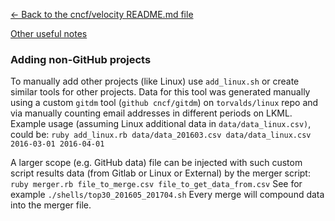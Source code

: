 [<- Back to the cncf/velocity README.md file](../README.md)

[Other useful notes](docs/other_notes.md)

### Adding non-GitHub projects
To manually add other projects (like Linux) use `add_linux.sh` or create similar tools for other projects. Data for this tool was generated manually using a custom `gitdm` tool (`github cncf/gitdm`) on `torvalds/linux` repo and via manually counting email addresses in different periods on LKML.
Example usage (assuming Linux additional data in `data/data_linux.csv)`, could be: 
`ruby add_linux.rb data/data_201603.csv data/data_linux.csv 2016-03-01 2016-04-01`

A larger scope (e.g. GitHub data) file can be injected with such custom script results data (from Gitlab or Linux or External) by the merger script:
`ruby merger.rb file_to_merge.csv file_to_get_data_from.csv`
See for example `./shells/top30_201605_201704.sh`
Every merge will compound data into the merger file.
